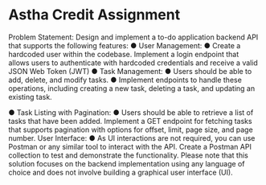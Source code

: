 # Astha Credit Assignment

Problem Statement:
Design and implement a to-do application backend API that supports the following features:
● User Management:
● Create a hardcoded user within the codebase.
Implement a login endpoint that allows users to authenticate with hardcoded credentials and receive a
valid JSON Web Token (JWT)
● Task Management:
● Users should be able to add, delete, and modify tasks.
● Implement endpoints to handle these operations, including creating a new task, deleting a task, and
updating an existing task.

● Task Listing with Pagination:
● Users should be able to retrieve a list of tasks that have been added.
Implement a GET endpoint for fetching tasks that supports pagination with options for offset, limit, page
size, and page number.
User Interface:
● As UI interactions are not required, you can use Postman or any similar tool to interact with the API.
Create a Postman API collection to test and demonstrate the functionality.
Please note that this solution focuses on the backend implementation using any language of choice and
does not involve building a graphical user interface (UI).